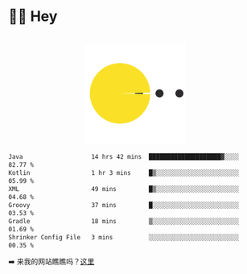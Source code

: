 
# 👋🏻 Hey
<div align="center">
	<br>
	<img src="https://raw.githubusercontent.com/Aniket965/Aniket965/master/pacman.svg?sanitize=true" width="200" height="200">
	<br>
</div>

<!--START_SECTION:waka-->

```text
Java                   14 hrs 42 mins  ████████████████████▓░░░░   82.77 %
Kotlin                 1 hr 3 mins     █▒░░░░░░░░░░░░░░░░░░░░░░░   05.99 %
XML                    49 mins         █▒░░░░░░░░░░░░░░░░░░░░░░░   04.68 %
Groovy                 37 mins         █░░░░░░░░░░░░░░░░░░░░░░░░   03.53 %
Gradle                 18 mins         ▒░░░░░░░░░░░░░░░░░░░░░░░░   01.69 %
Shrinker Config File   3 mins          ░░░░░░░░░░░░░░░░░░░░░░░░░   00.35 %
```

<!--END_SECTION:waka-->

 ➡️  来我的网站瞧瞧吗？[这里](https://www.shaolongfei.com)
